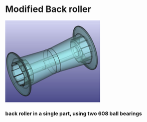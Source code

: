 # Modified Back roller


<p align="left">
<img src="https://github.com/Escrich/00-Filamentalist_Rewinder_Escrich_modifications-00/blob/master/20250526%20Modified%20back%20roller/Back%20roller.JPG" alt='Modified Back roller' width='60%'>
</p>


### back roller in a single part, using two 608 ball bearings

